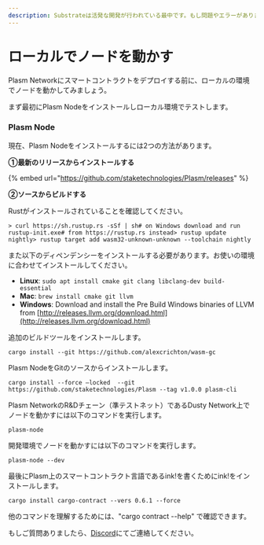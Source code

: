 ```yaml
---
description: Substrateは活発な開発が行われている最中です。もし問題やエラーがありましたらDiscordグループでご連絡ください。
---
```


# ローカルでノードを動かす

Plasm Networkにスマートコントラクトをデプロイする前に、ローカルの環境でノードを動かしてみましょう。

まず最初にPlasm Nodeをインストールしローカル環境でテストします。

### Plasm Node <a id="plasm-node"></a>

現在、Plasm Nodeをインストールするには2つの方法があります。

**①最新のリリースからインストールする**

{% embed url="https://github.com/staketechnologies/Plasm/releases" %}

**②ソースからビルドする**

Rustがインストールされていることを確認してください。

```text
> curl https://sh.rustup.rs -sSf | sh# on Windows download and run rustup-init.exe# from https://rustup.rs instead​> rustup update nightly> rustup target add wasm32-unknown-unknown --toolchain nightly
```

また以下のディペンデンシーをインストールする必要があります。お使いの環境に合わせてインストールしてください。

* **Linux**: `sudo apt install cmake git clang libclang-dev build-essential`
* **Mac**: `brew install cmake git llvm`
* **Windows**: Download and install the Pre Build Windows binaries of LLVM from [http://releases.llvm.org/download.html](http://releases.llvm.org/download.html)​

追加のビルドツールをインストールします。

```text
cargo install --git https://github.com/alexcrichton/wasm-gc
```

Plasm NodeをGitのソースからインストールします。

```text
cargo install --force —locked  --git https://github.com/staketechnologies/Plasm --tag v1.0.0 plasm-cli
```

Plasm NetworkのR&Dチェーン（準テストネット）であるDusty Network上でノードを動かすには以下のコマンドを実行します。

```text
plasm-node
```

開発環境でノードを動かすには以下のコマンドを実行します。

```text
plasm-node --dev
```

最後にPlasm上のスマートコントラクト言語であるink!を書くためにink!をインストールします。

```text
cargo install cargo-contract --vers 0.6.1 --force
```

他のコマンドを理解するためには、"cargo contract --help" で確認できます。

もしご質問ありましたら、[Discord](https://discord.gg/kH3Njpr)にてご連絡してください。


